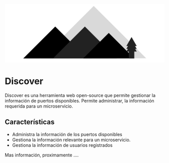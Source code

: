 ![Discover](docs/Discover.png)
# Discover

Discover es una herramienta web open-source que permite gestionar la información de puertos disponibles. Permite administrar, la información requerida para un microservicio.  

## Características

* Administra la información de los puertos disponibles
* Gestiona la información relevante para un microservicio.
* Gestiona la información de usuarios registrados

Mas información, proximamente ....